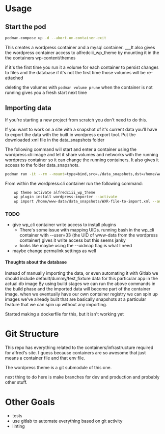 # Usage


## Start the pod

```bash
podman-compose up -d --abort-on-container-exit
```

This creates a wordpress container and a mysql container.
___It also gives the wordpress container access to alfredciii_wp_theme by mounting it in the the containers wp-content/themes

if it's the first time you run it a volume for each container to persist changes to files and the database
if it's not the first time those volumes will be re-attached

deleting the volumes with `podman volume prune` when the container is not running gives you a fresh start next time


## Importing data

If you're starting a new project from scratch you don't need to do this.

If you want to work on a site with a snapshot of it's current data you'll have to export the data with the built in wordpress export tool.
Put the downloaded xml file in the data_snapshots folder

The following command will start and enter a container using the wordpress:cli image and let it share volumes and networks with the running wordpress container so it can change the running containers.
It also gives it access to the folder data_snapshots.


```bash
podman run -it --rm --mount=type=bind,src=./data_snapshots,dst=/home/www-data/data_snapshots --volumes-from=alfredciii_containers_wordpress_1:rw --network=container:alfredciii_containers_wordpress_1 --env-file=wp.env wordpress:cli bash
```

From within the wordpress:cli container run the following command:

```bash
	wp theme activate alfredciii_wp_theme
	wp plugin install wordpress-importer --activate
	wp import /home/www-data/data_snapshots/WXR-file-to-import.xml --authors=create
```

### TODO
- give wp_cli container write access to install plugins
	- There's some issue with mapping UIDs. running bash in the wp_cli container with --user=33 (the UID of www-data from the wordpress container) gives it write access but this seems janky
	- looks like maybe using the --uidmap flag is what I need
- maybe change permalink settings as well

#### Thoughts about the database

Instead of manually importing the data, or even automating it with Gitlab we should include default/dummy/test_fixture data for this particular app in the actual db image 
By using build stages we can run the above commands in the build phase and the imported data will become part of the container image.
when we eventually have our own container registry we can spin up images we've already built that are basically snapshots at a particular feature that we can spin up without any importing.

Started making a dockerfile for this, but it isn't working yet

# Git Structure

This repo has everything related to the containers/infrastructure required for alfred's site. I guess because containers are so awesome that just means a container file and that env file.

The wordpress theme is a git submodule of this one.

next thing to do here is make branches for dev and production and probably other stuff.

# Other Goals
* tests
* use gitlab to automate everything based on git activity
* linting
